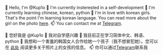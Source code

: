 👋 Hello, I'm @Kup1o
👀 I'm currently insterested in a self-development
🌱 I'm currently learning chinese, korean, python
💞️ I'm in love with korean girls. That's the point I'm learning korean language. You can read more about the girl on the photo [here](https://namu.wiki/w/%EC%B9%B4%EB%A6%AC%EB%82%98(aespa)).
📫 You can contact me at [Telegram](https://t.me/kup1o).

👋 您好我是 @Kup1o
👀 我对自学感兴趣
🌱 我目前正在学习简体中文、韩语、python
💞️ 我想和一个害羞的韩国女人合作给她一个孩子（我不想冒犯她）。您可以在 [此处](https://namu.wiki/w/%EC%B9%B4%EB%A6%AC%EB%82%98(aespa)) 阅读更多关于照片上的女孩的信息。
📫 你可以通过[Telegram](https://t.me/kup1o)联系我
